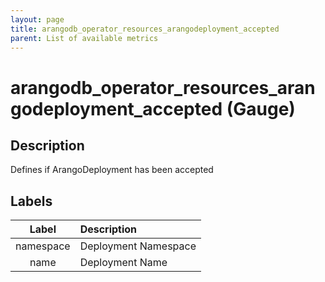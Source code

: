 ```yaml
---
layout: page
title: arangodb_operator_resources_arangodeployment_accepted
parent: List of available metrics
---
```


# arangodb_operator_resources_arangodeployment_accepted (Gauge)

## Description

Defines if ArangoDeployment has been accepted

## Labels

| Label | Description |
|:---:|:--- |
| namespace | Deployment Namespace |
| name | Deployment Name |